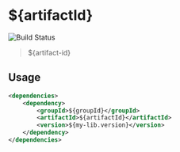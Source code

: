 # ${artifactId}
![Build Status](https://jenkins.mjamsek.com/buildStatus/icon?job=${artifactId})
> ${artifact-id}
## Usage

```xml
<dependencies>
    <dependency>
        <groupId>${groupId}</groupId>
        <artifactId>${artifactId}</artifactId>
        <version>${my-lib.version}</version>
    </dependency>
</dependencies>
```